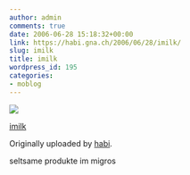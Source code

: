 ```yaml
---
author: admin
comments: true
date: 2006-06-28 15:18:32+00:00
link: https://habi.gna.ch/2006/06/28/imilk/
slug: imilk
title: imilk
wordpress_id: 195
categories:
- moblog
---
```



 [![](http://static.flickr.com/54/177065345_d445734cc9_m.jpg)](http://www.flickr.com/photos/habi/177065345/)
   

 
  [imilk](http://www.flickr.com/photos/habi/177065345/)
    

  Originally uploaded by [habi](http://www.flickr.com/people/habi/).
 



seltsame produkte im migros
  

